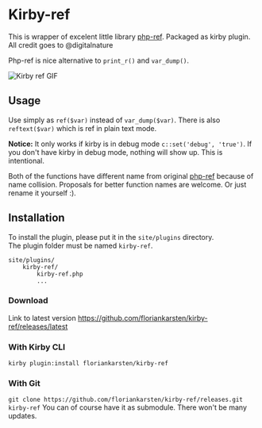 # Kirby-ref

This is wrapper of excelent little library [php-ref](https://github.com/digitalnature/php-ref). Packaged as kirby plugin. All credit goes to @digitalnature


Php-ref is nice alternative to ```print_r()``` and ```var_dump()```.

![Kirby ref GIF](https://github.com/floriankarsten/kirby-ref/raw/stuff/kirby-ref.gif "Kirby ref GIF")


## Usage

Use simply as ```ref($var)``` instead of ```var_dump($var)```. There is also ```reftext($var)``` which is ref in plain text mode. 

**Notice:** It only works if kirby is in debug mode ```c::set('debug', 'true')```. If you don't have kirby in debug mode, nothing will show up. This is intentional.

Both of the functions have different name from original [php-ref](https://github.com/digitalnature/php-ref) because of name collision. Proposals for better function names are welcome. Or just rename it yourself :).



## Installation
To install the plugin, please put it in the `site/plugins` directory.  
The plugin folder must be named `kirby-ref`.

```
site/plugins/
    kirby-ref/
        kirby-ref.php
        ...
```

### Download
Link to latest version https://github.com/floriankarsten/kirby-ref/releases/latest

### With Kirby CLI
```kirby plugin:install floriankarsten/kirby-ref```

### With Git
```git clone https://github.com/floriankarsten/kirby-ref/releases.git kirby-ref```
You can of course have it as submodule. There won't be many updates.

